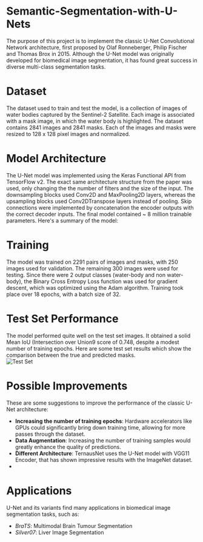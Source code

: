 # Semantic-Segmentation-with-U-Nets
The purpose of this project is to implement the classic U-Net Convolutional Network architecture, first proposed by Olaf Ronneberger, Philip Fischer and Thomas Brox in 2015. Although the U-Net model was originally developed for biomedical image segmentation, it has found great success in diverse multi-class segmentation tasks.

# Dataset
The dataset used to train and test the model, is a collection of images of water bodies captured by the Sentinel-2 Satellite. Each image is  associated with a mask image, in which the water body is highlighted. The dataset contains 2841 images and 2841 masks. Each of the images and masks were resized to 128 x 128 pixel images and normalized.

# Model Architecture
The U-Net model was implemented using the Keras Functional API from TensorFlow v2. The exact same architecture structure from the paper was used, only changing the the number of filters and the size of the input. The downsampling blocks used Conv2D and MaxPooling2D layers, whereas the upsampling blocks used Conv2DTranspose layers instead of pooling. Skip connections were implemented by concatenation the encoder outputs with the  correct decoder inputs. The final model contained ~ 8 million trainable parameters. Here's a summary of the model: <br/>

# Training
The model was trained on 2291 pairs of images and masks, with 250 images used for validation. The remaining 300 images were used for testing. Since there were 2 output classes (water-body and non water-body), the Binary Cross Entropy Loss function was used for gradient descent, which was optimized using the Adam algorithm. Training took place over 18 epochs, with a batch size of 32.

# Test Set Performance
The model performed quite well on the test set images. It obtained a solid Mean IoU (Intersection over Union9 score of 0.748, despite a modest number of training epochs. Here are some test set results which show the comparison between the true and predicted masks. <br/>
 ![Test Set](https://github.com/Aadit3003/Semantic-Segmentation-with-U-Nets/blob/cd1565d82dcd7db2b4ad40d28c481b0c3b0a03e1/Write%20Up/Test%20Set%20Results.png)
# Possible Improvements
These are some suggestions to improve the performance of the classic U-Net architecture:
- **Increasing the number of training epochs**: Hardware accelerators like GPUs could significantly bring down training time, allowing for more passes through the dataset.
- **Data Augmentation**: Increasing the number of training samples would greatly enhance the quality of predictions.
- **Different Architecture**: TernausNet uses the U-Net model with VGG11 Encoder, that has shown impressive results with the ImageNet dataset.
- 
# Applications
U-Net and its variants find many applications in biomedical image segmentation tasks, such as:
- *BraTS*: Multimodal Brain Tumour Segmentation
- *Silver07*: Liver Image Segmentation
